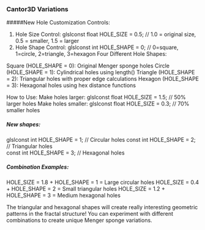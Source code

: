 ### Cantor3D Variations

#####New Hole Customization Controls:
1. Hole Size Control:
glslconst float HOLE_SIZE = 0.5;     // 1.0 = original size, 0.5 = smaller, 1.5 = larger
2. Hole Shape Control:
glslconst int HOLE_SHAPE = 0;        // 0=square, 1=circle, 2=triangle, 3=hexagon
Four Different Hole Shapes:

Square (HOLE_SHAPE = 0): Original Menger sponge holes
Circle (HOLE_SHAPE = 1): Cylindrical holes using length()
Triangle (HOLE_SHAPE = 2): Triangular holes with proper edge calculations
Hexagon (HOLE_SHAPE = 3): Hexagonal holes using hex distance functions

How to Use:
Make holes larger:
glslconst float HOLE_SIZE = 1.5;     // 50% larger holes
Make holes smaller:
glslconst float HOLE_SIZE = 0.3;     // 70% smaller holes


##### New shapes:

glslconst int HOLE_SHAPE = 1;        // Circular holes
const int HOLE_SHAPE = 2;        // Triangular holes  
const int HOLE_SHAPE = 3;        // Hexagonal holes

##### Combination Examples:

HOLE_SIZE = 1.8 + HOLE_SHAPE = 1 = Large circular holes
HOLE_SIZE = 0.4 + HOLE_SHAPE = 2 = Small triangular holes
HOLE_SIZE = 1.2 + HOLE_SHAPE = 3 = Medium hexagonal holes

The triangular and hexagonal shapes will create really interesting geometric patterns in the fractal structure! You can experiment with different combinations to create unique Menger sponge variations.

